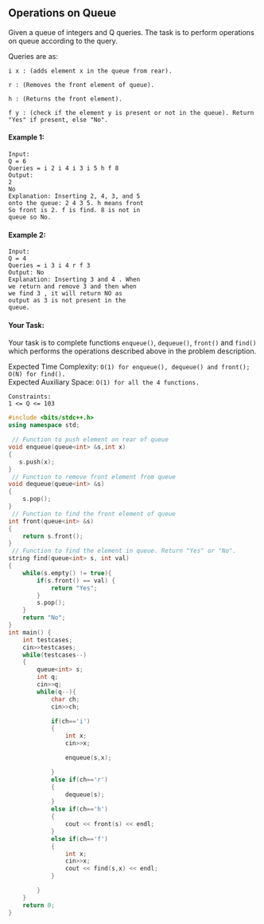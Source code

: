 ## Operations on Queue

Given a queue of integers and Q queries. The task is to perform operations on queue according to the query.

Queries are as:

`i x : (adds element x in the queue from rear).`

`r : (Removes the front element of queue).`

`h : (Returns the front element).`

`f y : (check if the element y is present or not in the queue). Return "Yes" if present, else "No".`

#### Example 1:

```
Input:
Q = 6
Queries = i 2 i 4 i 3 i 5 h f 8
Output:
2
No
Explanation: Inserting 2, 4, 3, and 5
onto the queue: 2 4 3 5. h means front
So front is 2. f is find. 8 is not in
queue so No.
```

#### Example 2:

```
Input:
Q = 4
Queries = i 3 i 4 r f 3
Output: No
Explanation: Inserting 3 and 4 . When
we return and remove 3 and then when
we find 3 , it will return NO as
output as 3 is not present in the
queue.
```

#### Your Task:

Your task is to complete functions `enqueue()`, `dequeue()`, `front()` and `find()` which performs the operations described above in the problem description.

Expected Time Complexity: `O(1) for enqueue(), dequeue() and front(); O(N) for find().`  
Expected Auxiliary Space: `O(1) for all the 4 functions.`

```
Constraints:
1 <= Q <= 103
```

```c++
#include <bits/stdc++.h>
using namespace std;

 // Function to push element on rear of queue
void enqueue(queue<int> &s,int x)
{
   s.push(x);
}
 // Function to remove front element from queue
void dequeue(queue<int> &s)
{
    s.pop();
}
 // Function to find the front element of queue
int front(queue<int> &s)
{
    return s.front();
}
 // Function to find the element in queue. Return "Yes" or "No".
string find(queue<int> s, int val)
{
    while(s.empty() != true){
        if(s.front() == val) {
            return "Yes";
        }
        s.pop();
    }
    return "No";
}
int main() {
	int testcases;
	cin>>testcases;
	while(testcases--)
	{
	    queue<int> s;
	    int q;
	    cin>>q;
	    while(q--){
	        char ch;
	        cin>>ch;

	        if(ch=='i')
	        {
	            int x;
	            cin>>x;

	            enqueue(s,x);

	        }
	        else if(ch=='r')
	        {
	            dequeue(s);
	        }
	        else if(ch=='h')
	        {
	            cout << front(s) << endl;
	        }
	        else if(ch=='f')
	        {
	            int x;
	            cin>>x;
	            cout << find(s,x) << endl;
	        }

	    }
	}
	return 0;
}
```
